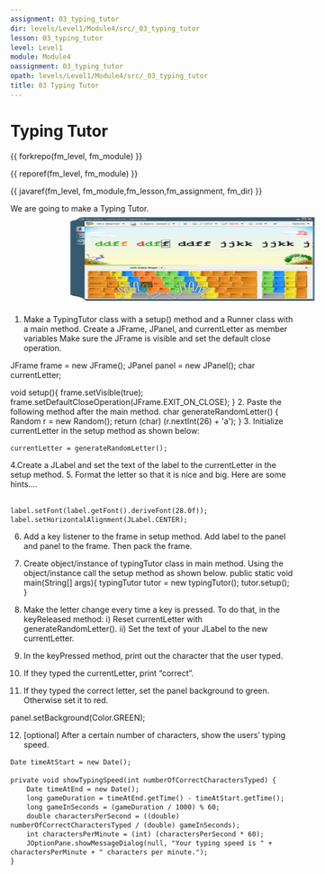 ```yaml
---
assignment: 03_typing_tutor
dir: levels/Level1/Module4/src/_03_typing_tutor
lesson: 03_typing_tutor
level: Level1
module: Module4
oassignment: 03_typing_tutor
opath: levels/Level1/Module4/src/_03_typing_tutor
title: 03 Typing Tutor
---
```



# Typing Tutor

{{ forkrepo(fm_level, fm_module) }}

{{ reporef(fm_level, fm_module) }}




{{ javaref(fm_level, fm_module,fm_lesson,fm_assignment, fm_dir) }}


We are going to make a Typing Tutor.
<img alt="" src="./typing.jpg" style="width: 444.00px; height: 163.00px; margin-left: 100.00px; margin-top: 0.00px; transform: rotate(0.00rad) translateZ(0px); -webkit-transform: rotate(0.00rad) translateZ(0px);" title=""/>
1.  Make a TypingTutor class with a setup() method and a Runner class with a main method. Create a JFrame, JPanel, and currentLetter as member variables
Make sure the JFrame is visible and set the default close operation.

JFrame frame = new JFrame();
JPanel panel = new JPanel();
char currentLetter;

void setup(){
frame.setVisible(true);
frame.setDefaultCloseOperation(JFrame.EXIT_ON_CLOSE);
}
2. Paste the following method after the main method.
char generateRandomLetter() {
Random r = new Random();
return (char) (r.nextInt(26) + 'a');
}
3. Initialize currentLetter in the setup method as shown below:
```
currentLetter = generateRandomLetter();
```
4.Create a JLabel and set the text of the label to the currentLetter in the setup method.
5. Format the letter so that it is nice and big. Here are some hints….
```

label.setFont(label.getFont().deriveFont(28.0f));
label.setHorizontalAlignment(JLabel.CENTER);
```
6. Add a key listener to the frame in setup method. Add label to the panel and panel to the frame. Then pack the frame.
7. Create object/instance of typingTutor class in main method. Using the object/instance call the setup method as shown below.
public static void main(String[] args){
typingTutor tutor = new typingTutor();
tutor.setup();
}
8. Make the letter change every time a key is pressed.  To do that, in the keyReleased method:
i) Reset currentLetter with generateRandomLetter().
ii) Set the text of your JLabel to the new currentLetter.
9. In the keyPressed method, print out the character that the user typed.
10. If they typed the currentLetter, print “correct”.

11. If they typed the correct letter, set the panel background to green. Otherwise set it to red.

panel.setBackground(Color.GREEN);

12.  [optional] After a certain number of characters, show the users’ typing speed.
```
Date timeAtStart = new Date();
     
private void showTypingSpeed(int numberOfCorrectCharactersTyped) {
    Date timeAtEnd = new Date();
    long gameDuration = timeAtEnd.getTime() - timeAtStart.getTime();
    long gameInSeconds = (gameDuration / 1000) % 60;
    double charactersPerSecond = ((double) numberOfCorrectCharactersTyped / (double) gameInSeconds);
    int charactersPerMinute = (int) (charactersPerSecond * 60);
    JOptionPane.showMessageDialog(null, "Your typing speed is " + charactersPerMinute + " characters per minute.");
} 
```

